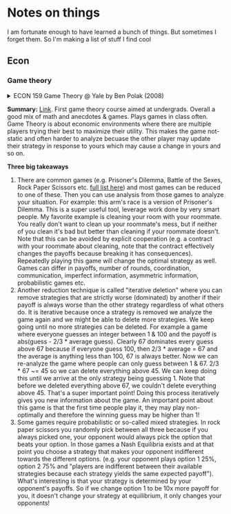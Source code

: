 # Notes on things
I am fortunate enough to have learned a bunch of things. But sometimes I forget them. So I'm making a list of stuff I find cool 

## Econ

### Game theory

<details>
  <summary>ECON 159 Game Theory @ Yale by Ben Polak (2008)</summary>
    1. <a href="https://www.youtube.com/watch?v=nM3rTU927io&list=PL6EF60E1027E1A10B&index=1&ab_channel=YaleCourses">Lecture 1</a> 
    <br/>
    Takeaways:
    <br/>
      i. Similar to optimization, you need to know your objective function (payoffs) before doing any analysis. Perhaps you value something (e.g. comfort) over another thing (e.g. speed) and weight then 2.5 : 1. But game theory doesn't tell you what your payoffs are. 
      <br/>
      ii. If the payoff of strategy A strictly is always greater than the payoff of strategy B regardless of what others do then A strictly dominates B. Important to note A and B must be for same player, can't compare across players. Do not play a strictly dominated strategy.
      <br/>  
      iii. Rational choices can lead to inefficient outcomes. For example in Prisoner's Dilemma it is optimal for everyone to cooperate but it is rational to always defect. Always defecting leads to an inefficient outcome for everyone (e.g. wasting money on nuclear weapon development in an Arm's Race) but it is rational.
    <br/>
    2. <a href="https://www.youtube.com/watch?v=qQ3kFydI_xQ&list=PL6EF60E1027E1A10B&index=2&pp=iAQB">Lecture 2</a> 
    <br/>
    Takeaways:
    <br/>
      i. Formal definition of a game: set of players, set of strategies, payoff function. A play of the game (a strategy profile) is a strategy for each player. From there you can calculate the payoffs of each player for this strategy profile.
      <br/>
      ii. The key part of game theory is to analyze the game from the other players' shoes. They analyze the number picking game from last class. A common answer is 2/3 of 50 because they assume that others will guess randomly but others are not guessing randomly, they are trying to win. You have to be rational and also assume that others are rational, and know that others know that others are rational and so on. This is so-called "common knowledge" when it goes all the way down infinitely. People who guessed >67 are not rational. People who guess >45 and less than 67 are rational and do not assume others are rational. The higher power of 2/3 * 100 is what layer of knowledge they assumed about others. The average was 13.3 and 2/3 of that is 9. (2/3 ^ 6 * 100 ~= 8.8). Because some people didn't play rationally or didn't assume common knowledge, the average was higher than 1. Playing this game again after having learned about this analysis everyone chose a lower number than last time. Average ~= 5. Because you know how to play the game better and you know that everyone else knows it better too AND they know you are better at playing and so on...
      <br/>  
      iii. If strategy payoff of strategy A is always greater or equal to the payoff of strategy B, A weakly dominates B. Don't play weakly dominated strategies. 
      <br/>  
      iv. Ok one more takeaway. Common knowledge is quite subtle. It is different than mutual knowledge. Person A has a pink hat, can't see their own hat can see Person B has a pink hat. B can't see their own hat. It is mutual knowledge that there is at least 1 pink hat but not common knowledge. 
      <br/>
      2. <a href="https://www.youtube.com/watch?v=kqDu0RVWTYw&list=PL6EF60E1027E1A10B&index=3&ab_channel=YaleCourses">Lecture 3</a> 
      <br/>
      Takeaways:
      i. Median voter theorem
</details>

**Summary:** [Link](https://www.youtube.com/watch?v=nM3rTU927io&list=PL6EF60E1027E1A10B&ab_channel=YaleCourses). First game theory course aimed at undergrads. Overall a good mix of math and anecdotes & games. Plays games in class often. Game Theory is about economic environments where there are multiple players trying their best to maximize their utility. This makes the game not-static and often harder to analyze becuase the other player may update their strategy in response to yours which may cause a change in yours and so on. 

**Three big takeaways**

1. There are common games (e.g. Prisoner's Dilemma, Battle of the Sexes, Rock Paper Scissors etc. [full list here](https://en.wikipedia.org/wiki/List_of_games_in_game_theory)) and most games can be reduced to one of these. Then you can use analysis from those games to analyze your situation. For example: this arm's race is a version of Prisoner's Dilemma. This is a super useful tool, leverage work done by very smart people. My favorite example is cleaning your room with your roommate. You really don't want to clean up your roommate's mess, but if neither of you clean it's bad but better than cleaning if your roommate doesn't. Note that this can be avoided by explicit cooperation (e.g. a contract with your roommate about cleaning, note that the contract effectively changes the payoffs because breaking it has consequences). Repeatedly playing this game will change the optimal strategy as well. Games can differ in payoffs, number of rounds, coordination, communication, imperfect information, asymmetric information, probabilistic games etc. 
2. Another reduction technique is called "iterative deletion" where you can remove strategies that are strictly worse (dominated) by another if their payoff is always worse than the other strategy regardless of what others do. It is iterative because once a strategy is removed we analyze the game again and we might be able to delete more strategies. We keep going until no more strategies can be deleted. For example a game where everyone guesses an integer between 1 & 100 and the payoff is abs(guess - 2/3 * average guess). Clearly 67 dominates every guess above 67 because if everyone guess 100, then 2/3 * average = 67 and the average is anything less than 100, 67 is always better. Now we can re-analyze the game where people can only guess between 1 & 67. 2/3 * 67 ~= 45 so we can delete everything above 45. We can keep doing this until we arrive at the only strategy being guessing 1. Note that before we deleted everything above 67, we couldn't delete everything above 45. That's a super important point! Doing this process iteratively gives you new information about the game. An important point about this game is that the first time people play it, they may play non-optimally and therefore the winning guess may be higher than 1! 
3. Some games require probabilistic or so-called mixed strategies. In rock paper scissors you randomly pick between all three because if you always picked one, your opponent would always pick the option that beats your option. In those games a Nash Equilibria exists and at that point you choose a strategy that makes your opponent indifferent towards the different options. (e.g. your opponent plays option 1 25%, option 2 75% and "players are indifferent between their available strategies because each strategy yields the same expected payoff"). What's interesting is that your strategy is determined by your opponent's payoffs. So if we change option 1 to be 10x more payoff for you, it doesn't change your strategy at equilibrium, it only changes your opponents!
